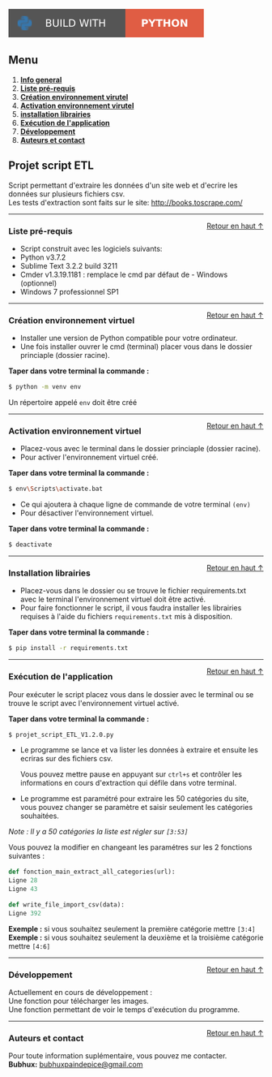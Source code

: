 ![Static Badge](static/badges/build-with-python.svg)

<div id="top"></div>

## Menu 
1. **[Info general](#informations-générales)**   
2. **[Liste pré-requis](#liste)**   
3. **[Création environnement virutel](#creation-environnement)**   
4. **[Activation environnement virutel](#activation-environnement)**   
5. **[installation librairies](#installation)**   
6. **[Exécution de l'application](#execution)**   
7. **[Développement](#developpement)**   
8. **[Auteurs et contact](#auteur)**   


<div id="informations-générales"></div>

## Projet script ETL 
Script permettant d'extraire les données d'un site web et d'ecrire les données sur plusieurs fichiers csv.   
Les tests d'extraction sont faits sur le site: http://books.toscrape.com/   

-------------------------------------------------------------------------------------------------------------------

<div id="liste"></div>
<a href="#top" style="float: right;">Retour en haut ↑</a>

### Liste pré-requis 
- Script construit avec les logiciels suivants:   
- Python v3.7.2   
- Sublime Text 3.2.2 build 3211   
- Cmder v1.3.19.1181 : remplace le cmd par défaut de - Windows (optionnel)   
- Windows 7 professionnel SP1   

-------------------------------------------------------------------------------------------------------------------

<div id="creation-environnement"></div>
<a href="#top" style="float: right;">Retour en haut ↑</a>

### Création environnement virtuel
- Installer une version de Python compatible pour votre ordinateur.   
- Une fois installer ouvrer le cmd (terminal) placer vous dans le dossier princiaple (dossier racine).   

**Taper dans votre terminal la commande :**

```bash
$ python -m venv env
```
Un répertoire appelé ``env`` doit être créé   

-------------------------------------------------------------------------------------------------------------------

<div id="activation-environnement"></div>
<a href="#top" style="float: right;">Retour en haut ↑</a>

### Activation environnement virtuel
- Placez-vous avec le terminal dans le dossier princiaple (dossier racine).   
- Pour activer l'environnement virtuel créé.   

**Taper dans votre terminal la commande :**

```bash
$ env\Scripts\activate.bat
```
- Ce qui ajoutera à chaque ligne de commande de votre terminal ``(env)``   
- Pour désactiver l'environnement virtuel.   

**Taper dans votre terminal la commande :**

```bash
$ deactivate   
```
-------------------------------------------------------------------------------------------------------------------

<div id="installation"></div>
<a href="#top" style="float: right;">Retour en haut ↑</a>

### Installation librairies
- Placez-vous dans le dossier ou se trouve le fichier requirements.txt avec le terminal l'environnement virtuel doit être activé.   
- Pour faire fonctionner le script, il vous faudra installer les librairies requises à l'aide du fichiers ``requirements.txt`` mis à disposition.   

**Taper dans votre terminal la commande :**

```bash
$ pip install -r requirements.txt
```
-------------------------------------------------------------------------------------------------------------------

<div id="execution"></div>
<a href="#top" style="float: right;">Retour en haut ↑</a>

### Exécution de l'application
Pour exécuter le script placez vous dans le dossier avec le terminal ou se trouve le script avec l'environnement virtuel activé.   

**Taper dans votre terminal la commande :**

```bash
$ projet_script_ETL_V1.2.0.py
```

- Le programme se lance et va lister les données à extraire et ensuite les ecriras sur des fichiers csv.   

    Vous pouvez mettre pause en appuyant sur ``ctrl+s`` et contrôler les informations en cours d'extraction qui défile dans votre terminal.   

- Le programme est paramétré pour extraire les 50 catégories du site, vous pouvez changer se paramètre et saisir seulement les catégories souhaitées.   
  
*Note : Il y a 50 catégories la liste est régler sur ``[3:53]``*   

Vous pouvez la modifier en changeant les paramétres sur les 2 fonctions suivantes :   

```python
def fonction_main_extract_all_categories(url):
Ligne 28   
Ligne 43 
``` 


```python
def write_file_import_csv(data):
Ligne 392
```   

**Exemple :** si vous souhaitez seulement la première catégorie mettre ``[3:4]``   
**Exemple :** si vous souhaitez seulement la deuxième et la troisième catégorie mettre ``[4:6]``

-------------------------------------------------------------------------------------------------------------------

<div id="developpement"></div>
<a href="#top" style="float: right;">Retour en haut ↑</a>

### Développement
Actuellement en cours de développement :   
Une fonction pour télécharger les images.   
Une fonction permettant de voir le temps d'exécution du programme.   

-------------------------------------------------------------------------------------------------------------------

<div id="auteur"></div>
<a href="#top" style="float: right;">Retour en haut ↑</a>

### Auteurs et contact 
Pour toute information suplémentaire, vous pouvez me contacter.   
**Bubhux:** bubhuxpaindepice@gmail.com   
